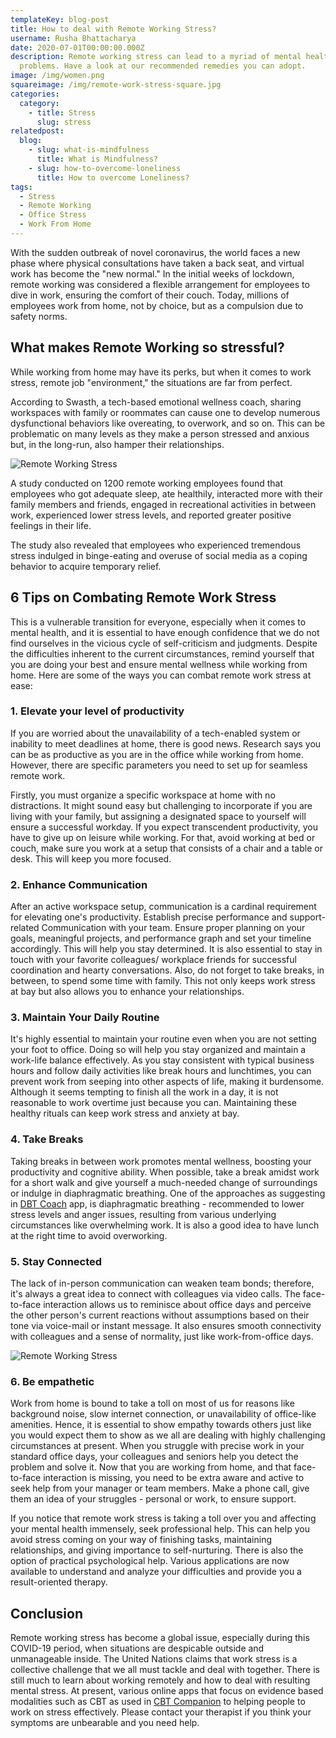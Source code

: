 ```yaml
---
templateKey: blog-post
title: How to deal with Remote Working Stress?
username: Rusha Bhattacharya
date: 2020-07-01T00:00:00.000Z
description: Remote working stress can lead to a myriad of mental health
  problems. Have a look at our recommended remedies you can adopt.
image: /img/women.png
squareimage: /img/remote-work-stress-square.jpg
categories:
  category:
    - title: Stress
      slug: stress
relatedpost:
  blog:
    - slug: what-is-mindfulness
      title: What is Mindfulness?
    - slug: how-to-overcome-loneliness
      title: How to overcome Loneliness?
tags:
  - Stress
  - Remote Working
  - Office Stress
  - Work From Home
---
```

<!--StartFragment-->

With the sudden outbreak of novel coronavirus, the world faces a new phase where physical consultations have taken a back seat, and virtual work has become the "new normal." In the initial weeks of lockdown, remote working was considered a flexible arrangement for employees to dive in work, ensuring the comfort of their couch. Today, millions of employees work from home, not by choice, but as a compulsion due to safety norms.

## What makes Remote Working so stressful?

While working from home may have its perks, but when it comes to work stress, remote job "environment," the situations are far from perfect.

According to Swasth, a tech-based emotional wellness coach, sharing workspaces with family or roommates can cause one to develop numerous dysfunctional behaviors like overeating, to overwork, and so on. This can be problematic on many levels as they make a person stressed and anxious but, in the long-run, also hamper their relationships.

![Remote Working Stress](/img/notes.png "How to deal with remote working stress?")

<!--EndFragment--><!--StartFragment-->

A study conducted on 1200 remote working employees found that employees who got adequate sleep, ate healthily, interacted more with their family members and friends, engaged in recreational activities in between work, experienced lower stress levels, and reported greater positive feelings in their life.

The study also revealed that employees who experienced tremendous stress indulged in binge-eating and overuse of social media as a coping behavior to acquire temporary relief.

## 6 Tips on Combating Remote Work Stress

This is a vulnerable transition for everyone, especially when it comes to mental health, and it is essential to have enough confidence that we do not find ourselves in the vicious cycle of self-criticism and judgments. Despite the difficulties inherent to the current circumstances, remind yourself that you are doing your best and ensure mental wellness while working from home. Here are some of the ways you can combat remote work stress at ease:

### 1. Elevate your level of productivity

If you are worried about the unavailability of a tech-enabled system or inability to meet deadlines at home, there is good news. Research says you can be as productive as you are in the office while working from home. However, there are specific parameters you need to set up for seamless remote work.

Firstly, you must organize a specific workspace at home with no distractions. It might sound easy but challenging to incorporate if you are living with your family, but assigning a designated space to yourself will ensure a successful workday. If you expect transcendent productivity, you have to give up on leisure while working. For that, avoid working at bed or couch, make sure you work at a setup that consists of a chair and a table or desk. This will keep you more focused.

### 2. Enhance Communication

After an active workspace setup, communication is a cardinal requirement for elevating one's productivity. Establish precise performance and support-related Communication with your team. Ensure proper planning on your goals, meaningful projects, and performance graph and set your timeline accordingly. This will help you stay determined. It is also essential to stay in touch with your favorite colleagues/ workplace friends for successful coordination and hearty conversations. Also, do not forget to take breaks, in between, to spend some time with family. This not only keeps work stress at bay but also allows you to enhance your relationships.

### 3. Maintain Your Daily Routine

It's highly essential to maintain your routine even when you are not setting your foot to office. Doing so will help you stay organized and maintain a work-life balance effectively. As you stay consistent with typical business hours and follow daily activities like break hours and lunchtimes, you can prevent work from seeping into other aspects of life, making it burdensome. Although it seems tempting to finish all the work in a day, it is not reasonable to work overtime just because you can. Maintaining these healthy rituals can keep work stress and anxiety at bay.

### 4. Take Breaks

Taking breaks in between work promotes mental wellness, boosting your productivity and cognitive ability. When possible, take a break amidst work for a short walk and give yourself a much-needed change of surroundings or indulge in diaphragmatic breathing. One of the approaches as suggesting in [DBT Coach](https://www.swasth.co/dbt-coach) app, is diaphragmatic breathing - recommended to lower stress levels and anger issues, resulting from various underlying circumstances like overwhelming work. It is also a good idea to have lunch at the right time to avoid overworking.

<!--StartFragment-->

### **5. Stay Connected**

<!--StartFragment-->

The lack of in-person communication can weaken team bonds; therefore, it's always a great idea to connect with colleagues via video calls. The face-to-face interaction allows us to reminisce about office days and perceive the other person's current reactions without assumptions based on their tone via voice-mail or instant message. It also ensures smooth connectivity with colleagues and a sense of normality, just like work-from-office days.

![Remote Working Stress](/img/contact.png "Video Call with Colleagues")

<!--EndFragment--><!--StartFragment-->

### 6. Be empathetic

Work from home is bound to take a toll on most of us for reasons like background noise, slow internet connection, or unavailability of office-like amenities. Hence, it is essential to show empathy towards others just like you would expect them to show as we all are dealing with highly challenging circumstances at present. When you struggle with precise work in your standard office days, your colleagues and seniors help you detect the problem and solve it. Now that you are working from home, and that face-to-face interaction is missing, you need to be extra aware and active to seek help from your manager or team members. Make a phone call, give them an idea of your struggles - personal or work, to ensure support.

If you notice that remote work stress is taking a toll over you and affecting your mental health immensely, seek professional help. This can help you avoid stress coming on your way of finishing tasks, maintaining relationships, and giving importance to self-nurturing. There is also the option of practical psychological help. Various applications are now available to understand and analyze your difficulties and provide you a result-oriented therapy.

## Conclusion

Remote working stress has become a global issue, especially during this COVID-19 period, when situations are despicable outside and unmanageable inside. The United Nations claims that work stress is a collective challenge that we all must tackle and deal with together. There is still much to learn about working remotely and how to deal with resulting mental stress. At present, various online [](https://www.swasth.co/dbt-coach/)apps that focus on evidence based modalities such as CBT as used in [CBT Companion](https://www.swasth.co/cbt-companion)  to helping people to work on stress effectively. Please contact your therapist if you think your symptoms are unbearable and you need help.

<!--EndFragment-->

<!--EndFragment-->

<!--EndFragment-->